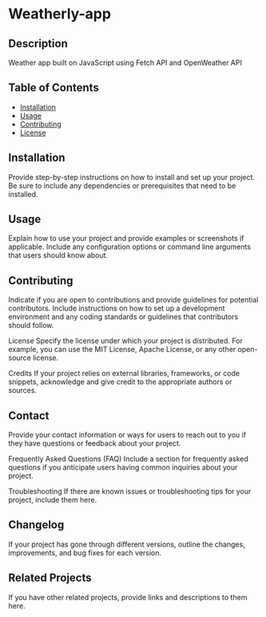 # Weatherly-app

## Description
Weather app built on JavaScript using Fetch API and OpenWeather API


## Table of Contents

- [Installation](#installation)
- [Usage](#usage)
- [Contributing](#usage)
- [License](#License)


## Installation
Provide step-by-step instructions on how to install and set up your project. Be sure to include any dependencies or prerequisites that need to be installed.

## Usage
Explain how to use your project and provide examples or screenshots if applicable. Include any configuration options or command line arguments that users should know about.

## Contributing
Indicate if you are open to contributions and provide guidelines for potential contributors. Include instructions on how to set up a development environment and any coding standards or guidelines that contributors should follow.

License
Specify the license under which your project is distributed. For example, you can use the MIT License, Apache License, or any other open-source license.

Credits
If your project relies on external libraries, frameworks, or code snippets, acknowledge and give credit to the appropriate authors or sources.

## Contact
Provide your contact information or ways for users to reach out to you if they have questions or feedback about your project.


Frequently Asked Questions (FAQ)
Include a section for frequently asked questions if you anticipate users having common inquiries about your project.

Troubleshooting
If there are known issues or troubleshooting tips for your project, include them here.

## Changelog
If your project has gone through different versions, outline the changes, improvements, and bug fixes for each version.

## Related Projects
If you have other related projects, provide links and descriptions to them here.
